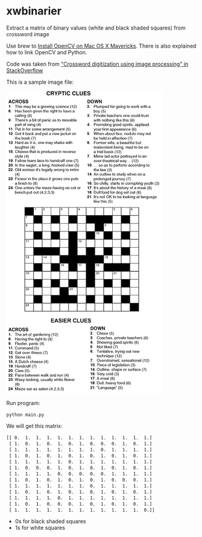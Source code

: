 xwbinarier
==========

Extract a matrix of binary values (white and black shaded squares) from crossword image

Use brew to [Install OpenCV on Mac OS X Mavericks](https://jjyap.wordpress.com/2014/05/24/installing-opencv-2-4-9-on-mac-osx-with-python-support/). There is also explained how to link OpenCV and Python.

Code was taken from ["Crossword digitization using image processing" in StackOverflow](http://stackoverflow.com/questions/16975556/crossword-digitization-using-image-processing)

This is a sample image file:

![alt tag](./crossword.jpg)

Run program:

    python main.py
  
We will get this matrix:

    [[ 0.  1.  1.  1.  1.  1.  1.  1.  1.  1.  1.  1.  1.]
     [ 1.  0.  1.  0.  1.  0.  1.  0.  0.  0.  1.  0.  1.]
     [ 1.  1.  1.  1.  1.  1.  1.  1.  0.  1.  1.  1.  1.]
     [ 1.  0.  1.  0.  1.  0.  1.  0.  1.  0.  1.  0.  1.]
     [ 1.  1.  1.  1.  1.  0.  1.  1.  1.  1.  1.  1.  1.]
     [ 1.  0.  0.  0.  1.  0.  1.  0.  1.  0.  1.  0.  1.]
     [ 1.  1.  1.  1.  0.  0.  0.  0.  0.  1.  1.  1.  1.]
     [ 1.  0.  1.  0.  1.  0.  1.  0.  1.  0.  0.  0.  1.]
     [ 1.  1.  1.  1.  1.  1.  1.  0.  1.  1.  1.  1.  1.]
     [ 1.  0.  1.  0.  1.  0.  1.  0.  1.  0.  1.  0.  1.]
     [ 1.  1.  1.  1.  0.  1.  1.  1.  1.  1.  1.  1.  1.]
     [ 1.  0.  1.  0.  0.  0.  1.  0.  1.  0.  1.  0.  1.]
     [ 1.  1.  1.  1.  1.  1.  1.  1.  1.  1.  1.  1.  0.]]

- 0s for black shaded squares
- 1s for white squares
